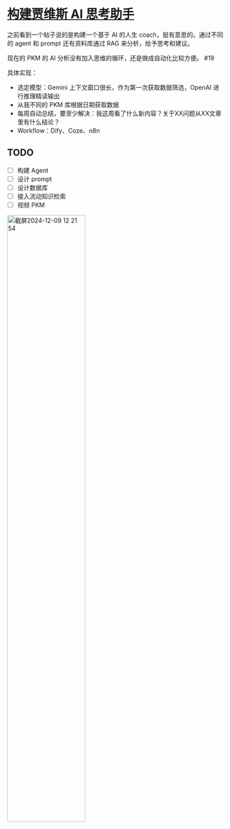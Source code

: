 # [构建贾维斯 AI 思考助手](https://github.com/VandeeFeng/gitmemo/issues/22)

之前看到一个帖子说的是构建一个基于 AI 的人生 coach，挺有意思的。通过不同的 agent 和 prompt 还有资料库通过 RAG 来分析，给予思考和建议。

现在的 PKM 的 AI  分析没有加入思维的循环，还是做成自动化比较方便。 #19 

具体实现：
- 选定模型：Gemini 上下文窗口很长，作为第一次获取数据筛选，OpenAI 进行推理精读输出
- 从我不同的 PKM 库根据日期获取数据
- 每周自动总结，要至少解决：我这周看了什么新内容？关于XX问题从XX文章里有什么结论？
- Workflow：Dify、Coze、n8n

## TODO
- [ ] 构建 Agent
- [ ] 设计 prompt
- [ ] 设计数据库
- [ ] 接入流动知识检索
- [ ] 视频 PKM

<img width="60%" alt="截屏2024-12-09 12 21 54" src="https://github.com/user-attachments/assets/715d6bda-a75a-4907-8e54-656db5fc4073">

